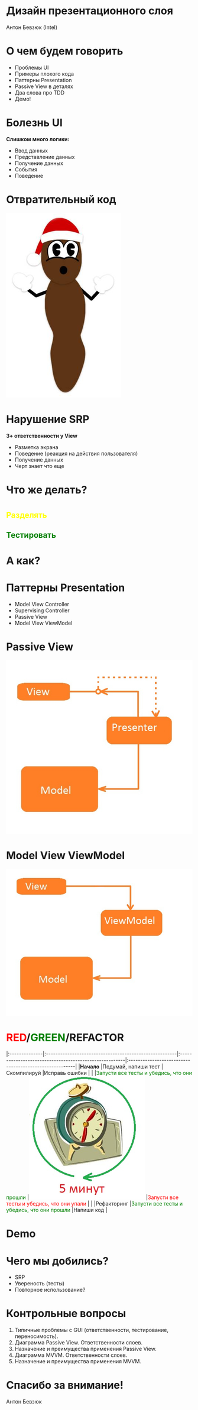 # Дизайн презентационного слоя

Антон Бевзюк (Intel)

# О чем будем говорить
  * Проблемы UI
  * Примеры плохого кода
  * Паттерны Presentation
  * Passive View в деталях
  * Два слова про TDD
  * Демо!

# Болезнь UI

**Слишком много логики:**

  * Ввод данных
  * Представление данных
  * Получение данных
  * События
  * Поведение

# Отвратительный код

![](./images/mvvm_mvp_1.jpg)

# Нарушение SRP

**3+ ответственности у View**

  * Разметка экрана
  * Поведение (реакция на действия пользователя)
  * Получение данных
  * Черт знает что еще

# Что же делать?

#

## <font color=yellow>Разделять</font>

## <font color=green>Тестировать</font>

# А как?

# Паттерны Presentation
  * Model View Controller
  * Supervising Controller
  * Passive View
  * Model View ViewModel

# Passive View

![](./images/mvvm_mvp_2.jpg)

<!-- Presenter declares an interface for view -->
<!-- View implements this interface -->
<!-- View is injected into Presenter -->
<!-- The goal is to make view passive -->
<!-- Passive View pattern -->
<!-- Presenter is responsible for updating view from model -->
<!-- No dependencies between view and model -->
<!-- Presenter subscribes to view events -->
<!-- View needs to know nothing about presenter and doesn’t need a reference to presenter -->

# Model View ViewModel

![](./images/mvvm_mvp_3.jpg)


# <font color=red>RED</font>/<font color=green>GREEN</font>/REFACTOR
|:--------------|:-------------------------------------------------------|:-------------------------------------------------------|:-------------------------------------------------------|
|**Начало**     |Подумай, напиши тест                                    |Скомпилируй                                             |Исправь ошибки                                          |
|               |<font color=green>Запусти все тесты и убедись, что они прошли</font> |![](./images/mvvm_mvp_4.jpg)                    |<font color=red>Запусти все тесты и убедись, что они упали</font> |
|               |Рефакторинг                                             |<font color=green>Запусти все тесты и убедись, что они прошли</font> |Напиши код                                 |


# Demo

# Чего мы добились?
  * SRP
  * Увереность (тесты)
  * Повторное использование?

# Контрольные вопросы

  1. Типичные проблемы с GUI (ответственности, тестирование, переносимость).
  1. Диаграмма Passive View. Ответственности слоев.
  1. Назначение и преимущества применения Passive View.
  1. Диаграмма MVVM. Ответственности слоев.
  1. Назначение и преимущества применения MVVM.

# Спасибо за внимание!

Антон Бевзюк
